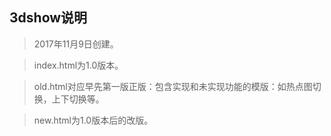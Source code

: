 
## 3dshow说明

> 2017年11月9日创建。

> index.html为1.0版本。

> old.html对应早先第一版正版：包含实现和未实现功能的模版：如热点图切换，上下切换等。

> new.html为1.0版本后的改版。









